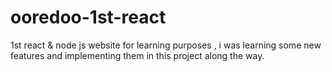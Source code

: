 # ooredoo-1st-react

1st react &  node js website for learning purposes , 
i was learning some new features and implementing them in this project along the way.
